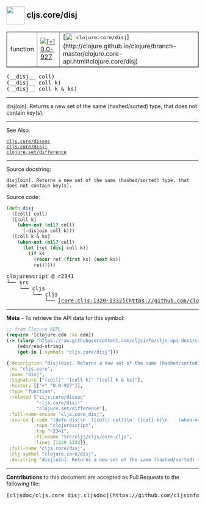 ## <img width="48px" valign="middle" src="http://i.imgur.com/Hi20huC.png"> cljs.core/disj

 <table border="1">
<tr>

<td>function</td>
<td><a href="https://github.com/cljsinfo/cljs-api-docs/tree/0.0-927"><img valign="middle" alt="[+] 0.0-927" src="https://img.shields.io/badge/+-0.0--927-lightgrey.svg"></a> </td>
<td>
[<img height="24px" valign="middle" src="http://i.imgur.com/1GjPKvB.png"> <samp>clojure.core/disj</samp>](http://clojure.github.io/clojure/branch-master/clojure.core-api.html#clojure.core/disj)
</td>
</tr>
</table>

 <samp>
(__disj__ coll)<br>
</samp>
 <samp>
(__disj__ coll k)<br>
</samp>
 <samp>
(__disj__ coll k & ks)<br>
</samp>

---

disj(oin). Returns a new set of the same (hashed/sorted) type, that does not
contain key(s).

---


See Also:

[`cljs.core/dissoc`](cljs.core_dissoc.md)<br>
[`cljs.core/disj!`](cljs.core_disjBANG.md)<br>
[`clojure.set/difference`](clojure.set_difference.md)<br>

---

Source docstring:

```
disj[oin]. Returns a new set of the same (hashed/sorted) type, that
does not contain key(s).
```

Source code:

```clj
(defn disj
  ([coll] coll)
  ([coll k]
    (when-not (nil? coll)
      (-disjoin coll k)))
  ([coll k & ks]
    (when-not (nil? coll)
      (let [ret (disj coll k)]
        (if ks
          (recur ret (first ks) (next ks))
          ret)))))
```

 <pre>
clojurescript @ r2341
└── src
    └── cljs
        └── cljs
            └── <ins>[core.cljs:1320-1332](https://github.com/clojure/clojurescript/blob/r2341/src/cljs/cljs/core.cljs#L1320-L1332)</ins>
</pre>


---

__Meta__ - To retrieve the API data for this symbol:

```clj
;; from Clojure REPL
(require '[clojure.edn :as edn])
(-> (slurp "https://raw.githubusercontent.com/cljsinfo/cljs-api-docs/catalog/cljs-api.edn")
    (edn/read-string)
    (get-in [:symbols "cljs.core/disj"]))
```

```clj
{:description "disj(oin). Returns a new set of the same (hashed/sorted) type, that does not\ncontain key(s).",
 :ns "cljs.core",
 :name "disj",
 :signature ["[coll]" "[coll k]" "[coll k & ks]"],
 :history [["+" "0.0-927"]],
 :type "function",
 :related ["cljs.core/dissoc"
           "cljs.core/disj!"
           "clojure.set/difference"],
 :full-name-encode "cljs.core_disj",
 :source {:code "(defn disj\n  ([coll] coll)\n  ([coll k]\n    (when-not (nil? coll)\n      (-disjoin coll k)))\n  ([coll k & ks]\n    (when-not (nil? coll)\n      (let [ret (disj coll k)]\n        (if ks\n          (recur ret (first ks) (next ks))\n          ret)))))",
          :repo "clojurescript",
          :tag "r2341",
          :filename "src/cljs/cljs/core.cljs",
          :lines [1320 1332]},
 :full-name "cljs.core/disj",
 :clj-symbol "clojure.core/disj",
 :docstring "disj[oin]. Returns a new set of the same (hashed/sorted) type, that\ndoes not contain key(s)."}

```

---

__Contributions__ to this document are accepted as Pull Requests to the following file:

 <pre>
[cljsdoc/cljs.core_disj.cljsdoc](https://github.com/cljsinfo/cljs-api-docs/blob/master/cljsdoc/cljs.core_disj.cljsdoc)
</pre>

